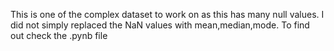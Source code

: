 This is one of the complex dataset to work on as this has many null values.
I did not simply replaced the NaN values with mean,median,mode.
To find out check the .pynb file
